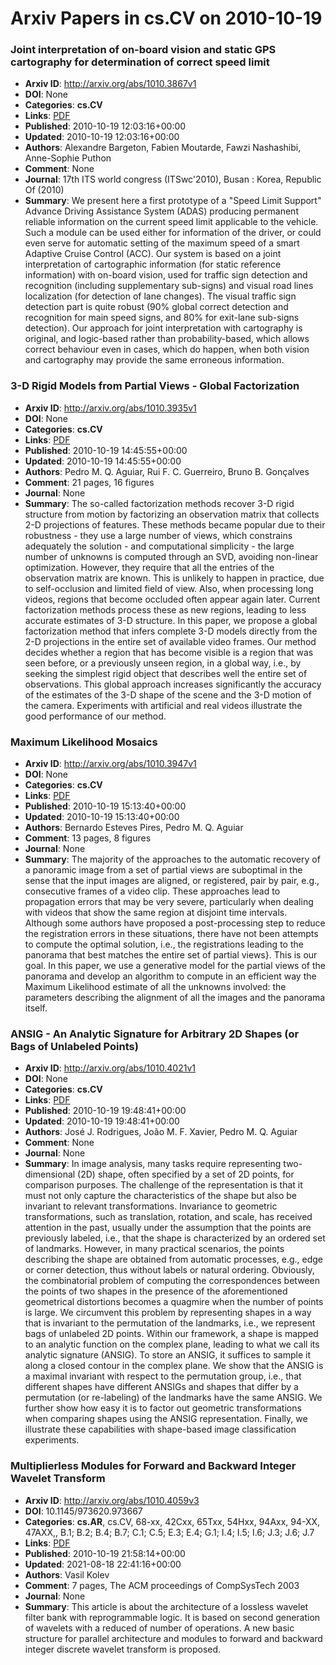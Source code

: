 # Arxiv Papers in cs.CV on 2010-10-19
### Joint interpretation of on-board vision and static GPS cartography for determination of correct speed limit
- **Arxiv ID**: http://arxiv.org/abs/1010.3867v1
- **DOI**: None
- **Categories**: **cs.CV**
- **Links**: [PDF](http://arxiv.org/pdf/1010.3867v1)
- **Published**: 2010-10-19 12:03:16+00:00
- **Updated**: 2010-10-19 12:03:16+00:00
- **Authors**: Alexandre Bargeton, Fabien Moutarde, Fawzi Nashashibi, Anne-Sophie Puthon
- **Comment**: None
- **Journal**: 17th ITS world congress (ITSwc'2010), Busan : Korea, Republic Of
  (2010)
- **Summary**: We present here a first prototype of a "Speed Limit Support" Advance Driving Assistance System (ADAS) producing permanent reliable information on the current speed limit applicable to the vehicle. Such a module can be used either for information of the driver, or could even serve for automatic setting of the maximum speed of a smart Adaptive Cruise Control (ACC). Our system is based on a joint interpretation of cartographic information (for static reference information) with on-board vision, used for traffic sign detection and recognition (including supplementary sub-signs) and visual road lines localization (for detection of lane changes). The visual traffic sign detection part is quite robust (90% global correct detection and recognition for main speed signs, and 80% for exit-lane sub-signs detection). Our approach for joint interpretation with cartography is original, and logic-based rather than probability-based, which allows correct behaviour even in cases, which do happen, when both vision and cartography may provide the same erroneous information.



### 3-D Rigid Models from Partial Views - Global Factorization
- **Arxiv ID**: http://arxiv.org/abs/1010.3935v1
- **DOI**: None
- **Categories**: **cs.CV**
- **Links**: [PDF](http://arxiv.org/pdf/1010.3935v1)
- **Published**: 2010-10-19 14:45:55+00:00
- **Updated**: 2010-10-19 14:45:55+00:00
- **Authors**: Pedro M. Q. Aguiar, Rui F. C. Guerreiro, Bruno B. Gonçalves
- **Comment**: 21 pages, 16 figures
- **Journal**: None
- **Summary**: The so-called factorization methods recover 3-D rigid structure from motion by factorizing an observation matrix that collects 2-D projections of features. These methods became popular due to their robustness - they use a large number of views, which constrains adequately the solution - and computational simplicity - the large number of unknowns is computed through an SVD, avoiding non-linear optimization. However, they require that all the entries of the observation matrix are known. This is unlikely to happen in practice, due to self-occlusion and limited field of view. Also, when processing long videos, regions that become occluded often appear again later. Current factorization methods process these as new regions, leading to less accurate estimates of 3-D structure. In this paper, we propose a global factorization method that infers complete 3-D models directly from the 2-D projections in the entire set of available video frames. Our method decides whether a region that has become visible is a region that was seen before, or a previously unseen region, in a global way, i.e., by seeking the simplest rigid object that describes well the entire set of observations. This global approach increases significantly the accuracy of the estimates of the 3-D shape of the scene and the 3-D motion of the camera. Experiments with artificial and real videos illustrate the good performance of our method.



### Maximum Likelihood Mosaics
- **Arxiv ID**: http://arxiv.org/abs/1010.3947v1
- **DOI**: None
- **Categories**: **cs.CV**
- **Links**: [PDF](http://arxiv.org/pdf/1010.3947v1)
- **Published**: 2010-10-19 15:13:40+00:00
- **Updated**: 2010-10-19 15:13:40+00:00
- **Authors**: Bernardo Esteves Pires, Pedro M. Q. Aguiar
- **Comment**: 13 pages, 8 figures
- **Journal**: None
- **Summary**: The majority of the approaches to the automatic recovery of a panoramic image from a set of partial views are suboptimal in the sense that the input images are aligned, or registered, pair by pair, e.g., consecutive frames of a video clip. These approaches lead to propagation errors that may be very severe, particularly when dealing with videos that show the same region at disjoint time intervals. Although some authors have proposed a post-processing step to reduce the registration errors in these situations, there have not been attempts to compute the optimal solution, i.e., the registrations leading to the panorama that best matches the entire set of partial views}. This is our goal. In this paper, we use a generative model for the partial views of the panorama and develop an algorithm to compute in an efficient way the Maximum Likelihood estimate of all the unknowns involved: the parameters describing the alignment of all the images and the panorama itself.



### ANSIG - An Analytic Signature for Arbitrary 2D Shapes (or Bags of Unlabeled Points)
- **Arxiv ID**: http://arxiv.org/abs/1010.4021v1
- **DOI**: None
- **Categories**: **cs.CV**
- **Links**: [PDF](http://arxiv.org/pdf/1010.4021v1)
- **Published**: 2010-10-19 19:48:41+00:00
- **Updated**: 2010-10-19 19:48:41+00:00
- **Authors**: José J. Rodrigues, João M. F. Xavier, Pedro M. Q. Aguiar
- **Comment**: None
- **Journal**: None
- **Summary**: In image analysis, many tasks require representing two-dimensional (2D) shape, often specified by a set of 2D points, for comparison purposes. The challenge of the representation is that it must not only capture the characteristics of the shape but also be invariant to relevant transformations. Invariance to geometric transformations, such as translation, rotation, and scale, has received attention in the past, usually under the assumption that the points are previously labeled, i.e., that the shape is characterized by an ordered set of landmarks. However, in many practical scenarios, the points describing the shape are obtained from automatic processes, e.g., edge or corner detection, thus without labels or natural ordering. Obviously, the combinatorial problem of computing the correspondences between the points of two shapes in the presence of the aforementioned geometrical distortions becomes a quagmire when the number of points is large. We circumvent this problem by representing shapes in a way that is invariant to the permutation of the landmarks, i.e., we represent bags of unlabeled 2D points. Within our framework, a shape is mapped to an analytic function on the complex plane, leading to what we call its analytic signature (ANSIG). To store an ANSIG, it suffices to sample it along a closed contour in the complex plane. We show that the ANSIG is a maximal invariant with respect to the permutation group, i.e., that different shapes have different ANSIGs and shapes that differ by a permutation (or re-labeling) of the landmarks have the same ANSIG. We further show how easy it is to factor out geometric transformations when comparing shapes using the ANSIG representation. Finally, we illustrate these capabilities with shape-based image classification experiments.



### Multiplierless Modules for Forward and Backward Integer Wavelet Transform
- **Arxiv ID**: http://arxiv.org/abs/1010.4059v3
- **DOI**: 10.1145/973620.973667
- **Categories**: **cs.AR**, cs.CV, 68-xx, 42Cxx, 65Txx, 54Hxx, 94Axx, 94-XX, 47AXX,, B.1; B.2; B.4; B.7; C.1; C.5; E.3; E.4; G.1; I.4; I.5; I.6; J.3;
  J.6; J.7
- **Links**: [PDF](http://arxiv.org/pdf/1010.4059v3)
- **Published**: 2010-10-19 21:58:14+00:00
- **Updated**: 2021-08-18 22:41:16+00:00
- **Authors**: Vasil Kolev
- **Comment**: 7 pages, The ACM proceedings of CompSysTech 2003
- **Journal**: None
- **Summary**: This article is about the architecture of a lossless wavelet filter bank with reprogrammable logic. It is based on second generation of wavelets with a reduced of number of operations. A new basic structure for parallel architecture and modules to forward and backward integer discrete wavelet transform is proposed.




